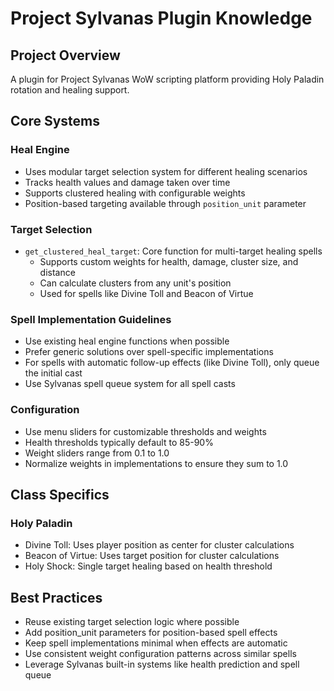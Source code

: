 # Project Sylvanas Plugin Knowledge

## Project Overview
A plugin for Project Sylvanas WoW scripting platform providing Holy Paladin rotation and healing support.

## Core Systems

### Heal Engine
- Uses modular target selection system for different healing scenarios
- Tracks health values and damage taken over time
- Supports clustered healing with configurable weights
- Position-based targeting available through `position_unit` parameter

### Target Selection
- `get_clustered_heal_target`: Core function for multi-target healing spells
  - Supports custom weights for health, damage, cluster size, and distance
  - Can calculate clusters from any unit's position
  - Used for spells like Divine Toll and Beacon of Virtue

### Spell Implementation Guidelines
- Use existing heal engine functions when possible
- Prefer generic solutions over spell-specific implementations
- For spells with automatic follow-up effects (like Divine Toll), only queue the initial cast
- Use Sylvanas spell queue system for all spell casts

### Configuration
- Use menu sliders for customizable thresholds and weights
- Health thresholds typically default to 85-90%
- Weight sliders range from 0.1 to 1.0
- Normalize weights in implementations to ensure they sum to 1.0

## Class Specifics

### Holy Paladin
- Divine Toll: Uses player position as center for cluster calculations
- Beacon of Virtue: Uses target position for cluster calculations
- Holy Shock: Single target healing based on health threshold

## Best Practices
- Reuse existing target selection logic where possible
- Add position_unit parameters for position-based spell effects
- Keep spell implementations minimal when effects are automatic
- Use consistent weight configuration patterns across similar spells
- Leverage Sylvanas built-in systems like health prediction and spell queue
